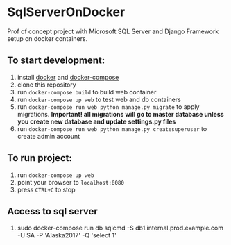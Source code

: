 # SqlServerOnDocker
Prof of concept project with Microsoft SQL Server and Django Framework setup on docker containers.

## To start development:
1. install [docker](https://docs.docker.com/#/components) and [docker-compose](https://docs.docker.com/compose/install/)
2. clone this repository
2. run `docker-compose build` to build web container
3. run `docker-compose up web` to test web and db containers
5. run `docker-compose run web python manage.py migrate` to apply migrations. **Important! all migrations will go to master database unless you create new database and update settings.py files**
6. run `docker-compose run web python manage.py createsuperuser` to create admin account

## To run project:
1. run `docker-compose up web`
2. point your browser to `localhost:8080`
3. press `CTRL+C` to stop

## Access to sql server
1. sudo docker-compose run db sqlcmd -S db1.internal.prod.example.com -U SA -P 'Alaska2017' -Q 'select 1'